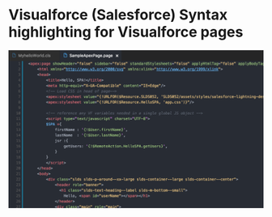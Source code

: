 # Visualforce (Salesforce) Syntax highlighting for Visualforce pages
![Alt text](/images/example.png "Hello World")